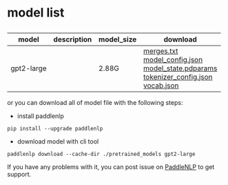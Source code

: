 #  model list

##  

| model  | description | model_size  | download         |
| --- | --- | --- | --- |
|gpt2-large|  | 2.88G | [merges.txt](https://bj.bcebos.com/paddlenlp/models/community/gpt2-large/merges.txt)<br>[model_config.json](https://bj.bcebos.com/paddlenlp/models/community/gpt2-large/model_config.json)<br>[model_state.pdparams](https://bj.bcebos.com/paddlenlp/models/community/gpt2-large/model_state.pdparams)<br>[tokenizer_config.json](https://bj.bcebos.com/paddlenlp/models/community/gpt2-large/tokenizer_config.json)<br>[vocab.json](https://bj.bcebos.com/paddlenlp/models/community/gpt2-large/vocab.json) |

or you can download all of model file with the following steps:

* install paddlenlp

```shell
pip install --upgrade paddlenlp
```

* download model with cli tool

```shell
paddlenlp download --cache-dir ./pretrained_models gpt2-large
```

If you have any problems with it, you can post issue on [PaddleNLP](https://github.com/PaddlePaddle/PaddleNLP) to get support.
